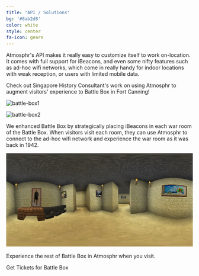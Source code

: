 ```yaml
---
title: "API / Solutions"
bg: '#8ab2d8'
color: white
style: center
fa-icon: gears
---
```


Atmosphr's API makes it really easy to customize itself to work on-location. It comes with full support for iBeacons, and even some nifty features such as ad-hoc wifi networks, which come in really handy for indoor locations with weak reception, or users with limited mobile data.

Check out Singapore History Consultant's work on using Atmosphr to augment visitors' experience to Battle Box in Fort Canning!

![battle-box1](assets/battle-box1.jpg)

![battle-box2](assets/battle-box2.jpg)

We enhanced Battle Box by strategically placing iBeacons in each war room of the Battle Box. When visitors visit each room, they can use Atmosphr to connect to the ad-hoc wifi network and experience the war room as it was back in 1942.

![rendered-battle-box](assets/rendered-battle-box.jpg)

Experience the rest of Battle Box in Atmosphr when you visit.

<a class="pure-button ticket-button"><i class="fa fa-ticket fa-lg"></i> Get Tickets for Battle Box</a>



